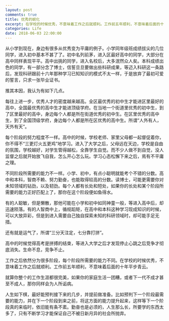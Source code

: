 ```yaml
---
layout: post
comments: true
title: 优秀的蜕化
excerpt: 在学校的时候优秀，不意味着工作之后就顺利。工作前五年顺利，不意味着后面的十年平步青云
categories: Life
date: 2018-06-03 22:00:00
---
```


从小学到现在，身边有很多从优秀变为平庸的例子。小学同年级班成绩拔尖的几位同学，进入初中基本不甚了了。初中名列前茅，进入区最好高中的同学，大部分在高中同样表现平平。高中出挑的同学，进入名校后，大多泯然众人矣。本科成绩出色的同学，有一部分念了博士，信誓旦旦要做出些科研成果，等迈入科研这一条路后，发现科研跟前十六年那种学习已知知识的模式不太一样，于是放弃了最初可爱的誓言，只求一张毕业证书。

推其本因，我认为有如下几点。

每往上进一步，优秀人才的密度越来越高。全区最优秀的初中生才能进区里最好的高中，全国最优秀的高中生才能进顶级学府。在当地一个街道里优秀的初中生，到了区里最好的高中，身边每个人都是所在街道优秀的初中生。在区里优秀的高中生，到了全国顶级学府，身边每个人都是所在区优秀的高中生。所谓“人外有人，天外有天”。

每个阶段的努力程度不一样。高中的时候，学校老师、家里父母都一起督促着你，你不得不“三更灯火五更鸡”地学习。进入了大学之后，父母远在天边，学校是自由的氛围，学校越好，对学生管得越松，全靠学生自觉。而不少人做不到自觉，没人监督之后就开始放飞自我，怎么开心怎么玩。学习心态松懈下来之后，焉有不平庸之理。

不同阶段所需要的能力不一样。小学、初中，有点小聪明就能考个不错的分数。高中和本科，智商不赖、努力勤奋，也能取得较高的分数。读博士，可能更需要你对未知领域的钻劲，以及韧劲。每个人都有长处和短处，如果你的长处和某个阶段所需要的能力正好匹配上了，那你在这个阶段便如鱼得水。

有的人聪敏，但是懒散，那他可能在小学和初中如同神童一般，等进入高中后，却迅速陨落。有的人智商中上，循规蹈矩，在高中和本科这种学习现成知识的时候，可以大放异彩，但是到进入需要自己独自探索未知的科研领域时，却可能手足无措。

还有就是运气了，所谓“三分天注定，七分靠打拼”。

高中的时候觉得高考是拼搏的结束，等进入大学之后才发现停止心跳之后竞争才彻底消失。生命不息，竞争不止。

工作之后依然分为很多阶段，每个阶段所需要的能力不同。在学校的时候优秀，不意味着工作之后就顺利。工作前五年顺利，不意味着后面的十年平步青云。

就算你整个的工作生涯都很完美，如果你的家庭生活一团糟，或者下一代不成才甚至不成人，那你同样会为人所诟病。

人生如下棋，最好能预判接下来的几步，并提前做准备。比如预判下一个阶段最需要的能力，并在下一个阶段到来之前，将这方面的能力提升起来，这样等下一个阶段真的来临时，依旧能有条不紊。勤奋也是必须的，人生那么长，所要学的东西太多了，只有不断学习才能保证自己不被日新月异的社会所抛弃。
